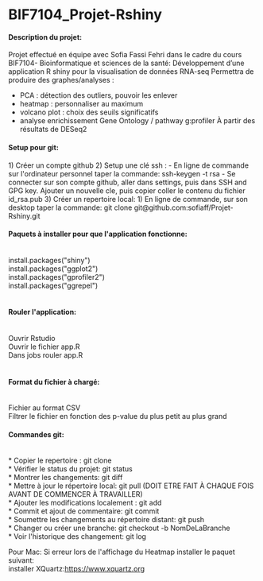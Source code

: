 # BIF7104_Projet-Rshiny

<h4> Description du projet: </h4> 

Projet effectué en équipe avec Sofia Fassi Fehri dans le cadre du cours BIF7104- Bioinformatique et
sciences de la santé:
Développement d’une application R shiny pour la visualisation de données RNA-seq
Permettra de produire des graphes/analyses :
- PCA : détection des outliers, pouvoir les enlever
- heatmap : personnaliser au maximum
- volcano plot : choix des seuils significatifs
- analyse enrichissement Gene Ontology / pathway g:profiler
À partir des résultats de DESeq2


<h4> Setup pour git: </h4> 
1) Créer un compte github
2) Setup une clé ssh :
	- En ligne de commande sur l'ordinateur personnel taper la commande: ssh-keygen -t rsa
	- Se connecter sur son compte github, aller dans settings, puis dans SSH and GPG key. 
	  Ajouter un nouvelle cle, puis copier coller le contenu du fichier id_rsa.pub
3) Créer un repertoire local:
	1) En ligne de commande, sur son desktop taper la commande: git clone git@github.com:sofiaff/Projet-Rshiny.git

<br/>	
<h4> Paquets à installer pour que l'application fonctionne:</h4> <br/>
	install.packages("shiny")<br/>
	install.packages("ggplot2")<br/>
	install.packages("gprofiler2")<br/>
	install.packages("ggrepel")<br/>
<br/>	
<h4> Rouler l'application: </h4>  <br/> 
	Ouvrir Rstudio<br/>
	Ouvrir le fichier app.R<br/>
	Dans jobs rouler app.R<br/>
<br/>
<h4> Format du fichier à chargé: </h4>  <br/> 
	Fichier au format CSV<br/> 
	Filtrer le fichier en fonction des p-value du plus petit au plus grand<br/>
	
<h4> Commandes git: </h4>  <br/>
*	Copier le repertoire : git clone <br/>
*	Vérifier le status du projet: git status <br/>
*	Montrer les changements: git diff <br/>
*	Mettre à jour le répertoire local: git pull  (DOIT ETRE FAIT À CHAQUE FOIS AVANT DE COMMENCER À TRAVAILLER)<br/>
*	Ajouter les modifications localement : git add <fichiers> <br/>
*	Commit et ajout de commentaire: git commit <br/>
*	Soumettre les changements au répertoire distant: git push <br/>
*	Changer ou créer une branche: git checkout -b NomDeLaBranche <br/>
*	Voir l'historique des changement: git log <br/>

	
Pour Mac: Si erreur lors de l'affichage du Heatmap installer le paquet suivant:<br/>
	installer XQuartz:https://www.xquartz.org

